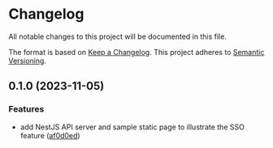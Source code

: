 # Changelog

All notable changes to this project will be documented in this file.

The format is based on [Keep a Changelog](https://keepachangelog.com/en/1.0.0/). This project adheres to [Semantic Versioning](https://semver.org/spec/v2.0.0.html).

## 0.1.0 (2023-11-05)

### Features

- add NestJS API server and sample static page to illustrate the SSO feature ([af0d0ed](https://github.com/cbnsndwch/ghl-app/commit/af0d0ed6a160249dd113d3f9df229d7f8e9de5e0))
